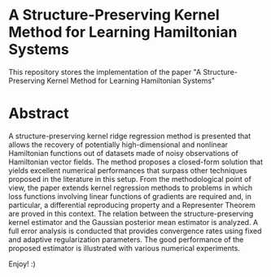 # A Structure-Preserving Kernel Method for Learning Hamiltonian Systems
This repository stores the implementation of the paper "A Structure-Preserving Kernel Method for Learning
Hamiltonian Systems"

# Abstract
A structure-preserving kernel ridge regression method is presented that allows the recovery of
potentially high-dimensional and nonlinear Hamiltonian functions out of datasets made of noisy
observations of Hamiltonian vector fields. The method proposes a closed-form solution that yields
excellent numerical performances that surpass other techniques proposed in the literature in this
setup. From the methodological point of view, the paper extends kernel regression methods to
problems in which loss functions involving linear functions of gradients are required and, in particular,
a differential reproducing property and a Representer Theorem are proved in this context. The
relation between the structure-preserving kernel estimator and the Gaussian posterior mean estimator
is analyzed. A full error analysis is conducted that provides convergence rates using fixed and adaptive
regularization parameters. The good performance of the proposed estimator is illustrated with various
numerical experiments.

Enjoy! :)
